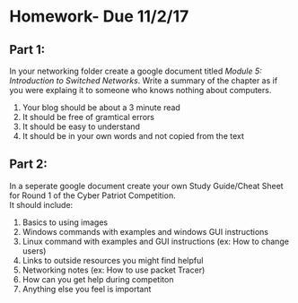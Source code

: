 # Homework- Due 11/2/17

## Part 1: 
In your networking folder create a google document titled *Module 5: Introduction to Switched Networks*. Write a summary of the chapter as if you were explaing it to someone who knows nothing about computers.
1. Your blog should be about a 3 minute read
1. It should be free of gramtical errors
1. It should be easy to understand
1. It should be in your own words and not copied from the text

## Part 2: 
In a seperate google document create your own Study Guide/Cheat Sheet for Round 1 of the Cyber Patriot Competition. <br>
It should include:
1. Basics to using images
1. Windows commands with examples and windows GUI instructions
1. Linux command with examples and GUI instructions (ex: How to change users)
1. Links to outside resources you might find helpful
1. Networking notes (ex: How to use packet Tracer)
1. How can you get help during competiton 
1. Anything else you feel is important
